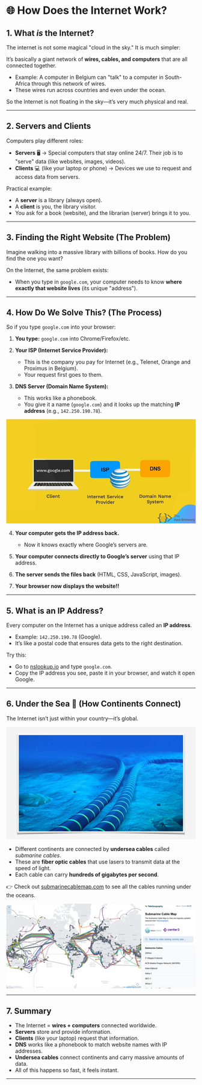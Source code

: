 # 🌐 How Does the Internet Work?

## 1. What _is_ the Internet?

The internet is not some magical "cloud in the sky." It is much simpler:

It’s basically a giant network of **wires, cables, and computers** that are all connected together.

- Example: A computer in Belgium can "talk" to a computer in South-Africa through this network of wires.
- These wires run across countries and even under the ocean.

So the Internet is not floating in the sky—it’s very much physical and real.

---

## 2. Servers and Clients

Computers play different roles:

- **Servers** 🖥️ → Special computers that stay online 24/7. Their job is to "serve" data (like websites, images, videos).
- **Clients** 💻 (like your laptop or phone) → Devices we use to request and access data from servers.

Practical example:

- A **server** is a library (always open).
- A **client** is you, the library visitor.
- You ask for a book (website), and the librarian (server) brings it to you.

---

## 3. Finding the Right Website (The Problem)

Imagine walking into a massive library with billions of books. How do you find the one you want?

On the Internet, the same problem exists:

- When you type in `google.com`, your computer needs to know **where exactly that website lives** (its unique "address").

---

## 4. How Do We Solve This? (The Process)

So if you type `google.com` into your browser:

1. **You type:** `google.com` into Chrome/Firefox/etc.
2. **Your ISP (Internet Service Provider):**

   - This is the company you pay for Internet (e.g., Telenet, Orange and Proximus in Belgium).
   - Your request first goes to them.

3. **DNS Server (Domain Name System):**

   - This works like a phonebook.
   - You give it a name (`google.com`) and it looks up the matching **IP address** (e.g., `142.250.190.78`).

![alt text](image.png)

4. **Your computer gets the IP address back.**

   - Now it knows exactly where Google’s servers are.

5. **Your computer connects directly to Google’s server** using that IP address.
6. **The server sends the files back** (HTML, CSS, JavaScript, images).
7. **Your browser now displays the website!!**

---

## 5. What is an IP Address?

Every computer on the Internet has a unique address called an **IP address**.

- Example: `142.250.190.78` (Google).
- It’s like a postal code that ensures data gets to the right destination.

Try this:

- Go to [nslookup.io](https://www.nslookup.io) and type `google.com`.
- Copy the IP address you see, paste it in your browser, and watch it open Google.

---

## 6. Under the Sea 🌊 (How Continents Connect)

The Internet isn’t just within your country—it’s global.

![alt text](image-2.png)

- Different continents are connected by **undersea cables** called _submarine cables_.
- These are **fiber optic cables** that use lasers to transmit data at the speed of light.
- Each cable can carry **hundreds of gigabytes per second**.

👉 Check out [submarinecablemap.com](https://www.submarinecablemap.com) to see all the cables running under the oceans.

![alt text](image-1.png)

---

## 7. Summary

- The Internet = **wires + computers** connected worldwide.
- **Servers** store and provide information.
- **Clients** (like your laptop) request that information.
- **DNS** works like a phonebook to match website names with IP addresses.
- **Undersea cables** connect continents and carry massive amounts of data.
- All of this happens so fast, it feels instant.

---
